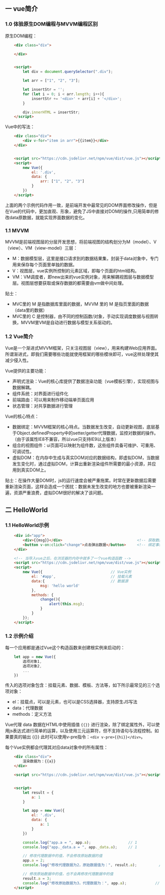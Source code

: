 ## 一 vue简介

### 1.0 体验原生DOM编程与MVVM编程区别

原生DOM编程：
```html
    <div class="div">

    </div>


    <script>
        let div = document.querySelector(".div");

        let arr = ["1", "2", "3"];

        let insertStr = '';
        for (let i = 0; i < arr.length; i++){
            insertStr += '<div>' + arr[i] + '</div>';
        }

        div.innerHTML = insertStr;
    </script>
```

Vue中的写法：
```html
    <div class="div">
        <div v-for="item in arr">{{item}}</div>
    </div>


    <script src="https://cdn.jsdelivr.net/npm/vue/dist/vue.js"></script>
    <script>
        new Vue({
            el: '.div',
            data: {
                arr: ["1", "2", "3"]
            }
        })
    </script>
```

上面的两个示例代码作用一致，是前端开发中最常见的DOM界面修改操作，但是在Vue的代码中，更加直观、形象，避免了JS中直接对DOM的操作,只用简单的修改data原数据，就能实现界面数据的变化。  

### 1.1 MVVM

MVVM是前端视图层的分层开发思想，将前端视图的结构划分为M（model）、V（view）、VM（view-model）三层：
- M：数据模型层，这里是接口请求到的数据结果集，封装于data对象中，专门用来保存每个页面里单独的数据。
- V：视图层，vue实例所控制的元素区域，即每个页面的html结构。
- VM：VM调度者，即new出来的vue实例对象，用来解耦视图层与数据模型层。视图层想要获取或保存数据的都需要由vm做中间处理。

贴士：
- MVC里的 M 是指数据库里面的数据，MVVM 里的 M 是指页里面的数据（data里的数据）
- MVC里的 C 是控制器，由不同的控制函数/对象，手动实现调度数据与视图转换，MVVM里VM是自动进行数据与模型关系驱动的。

###  1.2 Vue简介

Vue是一个渐进式MVVM框架，只关注视图层（view），用来构建Web应用界面。所谓渐进式，即我们需要哪些功能就使用框架的哪些模块即可，vue这样处理使其减少侵入性。  

Vue提供的主要功能：
- 声明式渲染：Vue的核心库提供了数据渲染功能（vue模板引擎），实现视图与数据解耦。
- 组件系统：对界面进行组件化
- 前端路由：可以用来制作移动端单页面应用
- 状态管理：对共享数据进行管理

Vue的核心特点：
- 数据绑定：MVVM框架的核心特点。当数据发生改变，自动更新视图，底层基于Object.definedProperty中的setter/getter代理数据，监控对数据的操作。（由于该属性IE8不兼容，所以vue只支持IE9以上版本）
- 组合的视图组件：ui页面可以映射为组件数，这些组件具备可维护、可重用、可调试性。
- 虚拟DOM：在内存中生成与真实DOM对应的数据结构，即虚拟DOM，当数据发生变化时，通过虚拟DOM，计算出重新渲染组件所需要的最小资源，并应用到真实DOM上。

贴士：在操作大量DOM时，js的运行速度会被严重拖累。时常在更新数据后需要重新渲染页面，这样会造成一个困扰：数据未发生改变的地方也要被重新渲染一遍，资源严重浪费，虚拟DOM很好的解决了该问题。

## 二 HelloWorld

### 1.1 HelloWorld示例

```html
    <div id="app">
        <div>{{msg}}</div>                                  <!-- 获取数据 -->
        <button v-on:click="change">点击弹出数据</button>     <!-- 绑定事件 -->
    </div>

    <!-- 当导入vue之后，在浏览器的内存中就多了一个vue构造函数 -->
    <script src="https://cdn.jsdelivr.net/npm/vue/dist/vue.js"></script>  
    <script>
        new Vue({                               // Vue实例
            el: '#app',                         // 挂载元素
            data:{                              // 数据源
                msg: 'hello world'
            },
            methods: {
                change(){
                    alert(this.msg);
                }
            }
        });
    </script>
```

### 1.2 示例介绍

每一个应用都是通过Vue这个构造函数来创建根实例来启动的：
```js
    let app = new Vue({
        选项对象1,
        选项对象2,
        ...
    })
```

传入的选项对象包含：挂载元素、数据、模板、方法等，如下所示最常见的三个选项对象：
- el：挂载点，可以是元素，也可以是CSS选择器，支持原生JS写法
- data：代理数据
- methods：定义方法

Vue代理 data 数据在HTML中使用插值 `{{}}` 进行渲染，除了绑定属性外，可以使用js表达式进行简单的运算，以及使用三元运算符，但不支持语句与流程控制。如果要真的输出 {{}} 此时可以使用v-pre指令：`<div v-pre>{{hi}}</div>`。  

每个Vue实例都会代理其对应data对象中的所有属性：
```html
    <div class="div">
        渲染数据为：{{a}}
    </div>

    <script src="https://cdn.jsdelivr.net/npm/vue/dist/vue.js"></script>


    <script>
        let result = {
            a: 1
        }

        let app = new Vue({
            el: '.div',
            data: {
                a: 1
            }
        })

        console.log("app.a = ", app.a);                 // 1
        console.log("app._data.a = ", app._data.a);     // 1

        // 修改代理数据中的值，不会修改原始数据的值
        app.a = 2;
        console.log("修改代理数据为2，原始数据值为：", result.a);          // 1

        // 修改原始数据中的值，也不会再修改代理数据中的值
        result.a = 3;
        console.log("修改原始数据为3，代理数据为：", app.a);             // 2
    </script>
```